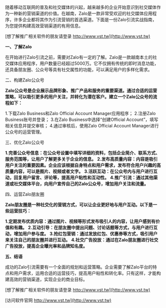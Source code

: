 随着移动互联网的普及和社交媒体的兴起，越来越多的企业开始意识到社交媒体作为一种新的营销渠道的价值。在越南，Zalo是一款非常受欢迎的社交媒体应用程序，许多企业都将其作为引流营销的首选渠道。下面是一份Zalo引流实战指南，为您提供构建高效营销渠道的有用信息。

[想了解推广相关软件的朋友请登录 http://www.vst.tw](http://www.vst.tw)

**一、了解Zalo**

在开始进行Zalo引流之前，需要对Zalo有一定的了解。Zalo是一款越南本土的社交媒体应用程序，用户数量已经超过5000万。它不仅拥有传统的即时消息功能，还具备朋友圈、公众号等具有社交属性的功能，可以满足用户的多样化需求。

二、构建Zalo公众号

**Zalo公众号是企业展示品牌形象、推广产品和服务的重要渠道。通过合适的运营策略，可以吸引更多的用户关注，并转化为潜在客户。建立一个Zalo公众号的流程如下：**

1.下载Zalo Business和Zalo Official Account Manager应用程序；
2.注册Zalo Business账号并登录；
3.在Zalo Business中选择“创建Official Account”，填写相关信息并提交审核；
4.通过审核后，使用Zalo Official Account Manager进行公众号的运营管理。

三、优化Zalo公众号

**1.完善公众号信息：在公众号设置中填写详细的资料，包括企业简介、联系方式、服务范围等，让用户了解更多关于企业的信息。**
**2.发布高质量内容：内容是吸引用户关注的重要因素。企业应该根据自身特点和用户需求，发布符合用户兴趣的高质量内容，可以是图片、视频或者文字。**
**3.活跃互动：在公众号内与用户进行互动，回复用户留言、评论等，提高用户粘性和互动性。**
**4.推广引流：通过其他渠道或社交媒体平台，向用户宣传自己的Zalo公众号，增加用户关注和流量。**

四、运营Zalo朋友圈

**Zalo朋友圈是一种社交化的营销方式，可以让企业更好地与用户互动。以下是一些运营技巧：**

**1.定期发布优质内容：通过图片、视频等形式发布吸引人的内容，让用户感到有价值和有趣。**
**2.互动引导：在朋友圈中提出问题、讨论话题等方式，与用户进行互动，增加用户参与度。**
**3.抢红包营销：通过发放红包、优惠券等方式，吸引用户来关注自己的朋友圈并进行互动。**
**4.社交广告投放：通过在Zalo朋友圈进行社交广告投放，提高企业曝光率和品牌知名度。**

**五、结语**

成功的Zalo引流需要有一个全面的规划和运营策略。企业需要了解Zalo平台的特点和用户需求，运用合适的运营技巧，提高用户粘性和转化率。只有这样，才能构建高效的营销渠道，实现企业的商业目标。

[想了解推广相关软件的朋友请登录 http://www.vst.tw](http://www.vst.tw)


[访问软件官网 http://www.vst.tw](http://www.vst.tw)
